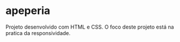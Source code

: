 # apeperia
Projeto desenvolvido com HTML e CSS. O foco deste projeto está na pratica da responsividade.
